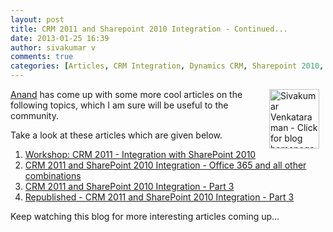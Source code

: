```yaml
---
layout: post
title: CRM 2011 and Sharepoint 2010 Integration - Continued...
date: 2013-01-25 16:39
author: sivakumar v
comments: true
categories: [Articles, CRM Integration, Dynamics CRM, Sharepoint 2010, Sivakumar Venkataraman, Uncategorized]
---
```

<p style="text-align: left;"><a title="Sivakumar Venkataraman - Click for blog homepage"><img src="https://microsofttpd.github.io/assets/0871.sivav.jpg" alt="Sivakumar Venkataraman - Click for blog homepage" width="80" height="95" align="right" border="0" hspace="10" /></a><a title="Anand" href="http://blogs.technet.com/b/anand_nigam/" target="_blank">Anand</a> has come up with some more cool articles on the following topics, which I am sure will be useful to the community.</p>
<p>Take a look at these articles which are given below.</p>
<ol>
<li><a title="Workshop: CRM 2011 - Integration with SharePoint 2010" href="http://blogs.technet.com/b/anand_nigam/archive/2012/07/31/workshop-crm-2011-integration-with-sharepoint-2010.aspx" target="_blank">Workshop: CRM 2011 - Integration with SharePoint 2010</a></li>
<li><a title="CRM 2011 and SharePoint 2010 Integration - Office 365 and all other combinations" href="http://blogs.technet.com/b/anand_nigam/archive/2012/11/13/crm-2011-and-sharepoint-2010-integration-office-365-and-all-other-combinations.aspx" target="_blank">CRM 2011 and SharePoint 2010 Integration - Office 365 and all other combinations</a></li>
<li><a title="CRM 2011 and SharePoint 2010 Integration - Part 3" href="http://blogs.technet.com/b/anand_nigam/archive/2013/01/26/crm-2011-and-sharepoint-2010-integration-part-3.aspx" target="_blank">CRM 2011 and SharePoint 2010 Integration - Part 3</a></li>
<li><a title="Republished - CRM 2011 and SharePoint 2010 Integration - Part 3" href="http://blogs.technet.com/b/anand_nigam/archive/2013/01/26/republished-crm-2011-and-sharepoint-2010-integration-part-3.aspx" target="_blank">Republished - CRM 2011 and SharePoint 2010 Integration - Part 3</a></li>
</ol>
<p>Keep watching this blog for more interesting articles coming up...</p>
